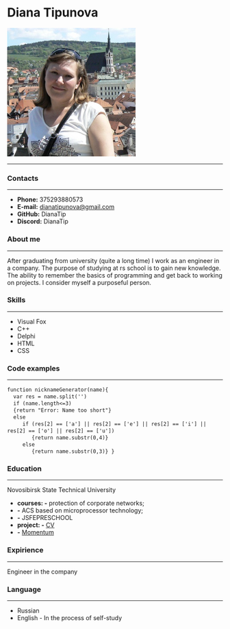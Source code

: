# Diana Tipunova #   

![My photo](https://raw.githubusercontent.com/DianaTip/rsschool-cv/gh-pages/img/photo-2.jpg)

***
### Contacts ###
***
+ **Phone:** 375293880573
+ **E-mail:** dianatipunova@gmail.com
+ **GitHub:** DianaTip
+ **Discord:** DianaTip
### About me ###
***
After graduating from university (quite a long time) I work as an engineer in a company. The purpose of studying at rs school is to gain new knowledge. The ability to remember the basics of programming and get back to working on projects. I consider myself a purposeful person.
### Skills ###
***
+ Visual Fox
+ C++
+ Delphi
+ HTML
+ CSS

### Code examples ###
***
```
function nicknameGenerator(name){
  var res = name.split('')
  if (name.length<=3)
  {return "Error: Name too short"} 
  else 
     if (res[2] == ['a'] || res[2] == ['e'] || res[2] == ['i'] || res[2] == ['o'] || res[2] == ['u'])
        {return name.substr(0,4)}
     else 
        {return name.substr(0,3)} }
```
### Education ###
***
Novosibirsk State Technical University
+ **courses: -**  protection of corporate networks;
+ **-**           ACS based on microprocessor technology;
+ **-**           JSFEPRESCHOOL
+ **project: -**  [CV](https://dianatip.github.io/rsschool-cv/cv/ "CV")
+ **-**           [Momentum](https://rolling-scopes-school.github.io/dianatip-JSFEPRESCHOOL2022Q4/momentum/ "Momentum") 

### Expirience ###
***
Engineer in the company

### Language ###
***
+ Russian
+ English - In the process of self-study